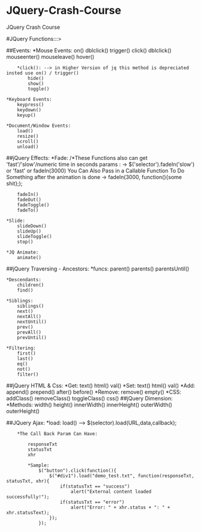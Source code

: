 # JQuery-Crash-Course
JQuery Crash Course


#JQuery Functions:::>

##Events:
	*Mouse Events:
		on()
		dblclick()
		trigger()
		click()
		dblclick()
		mouseenter()
		mouseleave()
		hover()

		*click(): --> in Higher Version of jq this method is depreciated insted use on() / trigger()
			hide()
			show()
			toggle()

	*Keyboard Events:
		keypress()
		keydown()
		keyup()

	*Document/Window Events:
		load()
		resize()
		scroll()
		unload()

##jQuery Effects:
	*Fade:
		/*These Functions also can get 'fast'/'slow'/numeric time in seconds params : -> $('selector').fadeIn('slow') or 'fast' or fadeIn(3000)
		You Can Also Pass in a Callable Function To Do Something after the animation is done -> fadeIn(3000, function(){some shit};);

		fadeIn()
		fadeOut()
		fadeToggle()
		fadeTo()

	*Slide:
		slideDown()
		slideUp()
		slideToggle()
		stop()

	*JQ Animate:
		animate()

##jQuery Traversing - Ancestors:
	*funcs:
		parent()
		parents()
		parentsUntil()

	*Descendants:
		children()
		find()

	*Siblings:
		siblings()
		next()
		nextAll()
		nextUntil()
		prev()
		prevAll()
		prevUntil()

	*Filtering:
		first()
		last()
		eq()
		not()
		filter()

##jQuery HTML & Css:
	*Get:
		text()
		html()
		val()
	*Set:
		text()
		html()
		val()
	*Add:
		append()
		prepend()
		after()
		before()
	*Remove:
		remove()
		empty()
	*CSS:
		addClass()
		removeClass()
		toggleClass()
		css()
##jQuery Dimension:
	*Methods:
		width()
		height()
		innerWidth()
		innerHeight()
		outerWidth()
		outerHeight()

##JQuery Ajax:
	*load:
		load() --> $(selector).load(URL,data,callback);

		*The Call Back Param Can Have:

			responseTxt
			statusTxt
			xhr

			*Sample:
				$("button").click(function(){
					$("#div1").load("demo_test.txt", function(responseTxt, statusTxt, xhr){
						if(statusTxt == "success")
							alert("External content loaded successfully!");
						if(statusTxt == "error")
							alert("Error: " + xhr.status + ": " + xhr.statusText);
					});
				});
